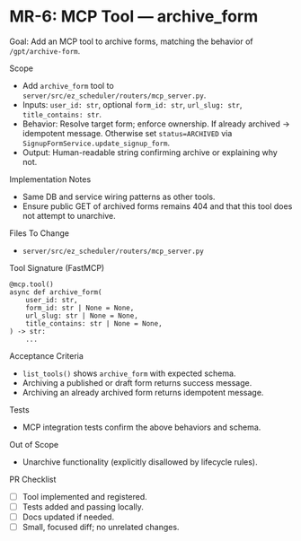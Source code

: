 # MR-6: MCP Tool — archive_form

Goal: Add an MCP tool to archive forms, matching the behavior of `/gpt/archive-form`.

Scope
- Add `archive_form` tool to `server/src/ez_scheduler/routers/mcp_server.py`.
- Inputs: `user_id: str`, optional `form_id: str`, `url_slug: str`, `title_contains: str`.
- Behavior: Resolve target form; enforce ownership. If already archived → idempotent message. Otherwise set `status=ARCHIVED` via `SignupFormService.update_signup_form`.
- Output: Human-readable string confirming archive or explaining why not.

Implementation Notes
- Same DB and service wiring patterns as other tools.
- Ensure public GET of archived forms remains 404 and that this tool does not attempt to unarchive.

Files To Change
- `server/src/ez_scheduler/routers/mcp_server.py`

Tool Signature (FastMCP)
```
@mcp.tool()
async def archive_form(
    user_id: str,
    form_id: str | None = None,
    url_slug: str | None = None,
    title_contains: str | None = None,
) -> str:
    ...
```

Acceptance Criteria
- `list_tools()` shows `archive_form` with expected schema.
- Archiving a published or draft form returns success message.
- Archiving an already archived form returns idempotent message.

Tests
- MCP integration tests confirm the above behaviors and schema.

Out of Scope
- Unarchive functionality (explicitly disallowed by lifecycle rules).

PR Checklist
- [ ] Tool implemented and registered.
- [ ] Tests added and passing locally.
- [ ] Docs updated if needed.
- [ ] Small, focused diff; no unrelated changes.
